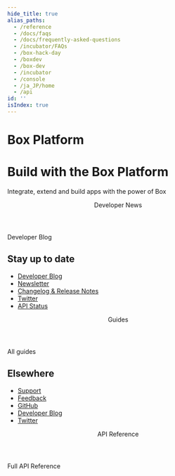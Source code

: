 ```yaml
---
hide_title: true
alias_paths:
  - /reference
  - /docs/faqs
  - /docs/frequently-asked-questions
  - /incubator/FAQs
  - /box-hack-day
  - /boxdev
  - /box-dev
  - /incubator
  - /console
  - /ja_JP/home
  - /api
id: ''
isIndex: true
---
```


# Box Platform

<Hero search>

# Build with the Box Platform

Integrate, extend and build apps with the power of Box

</Hero>

<Centered wide>

  <Header stroke to='/guides'>
    Developer News

  </Header>

  <BlogCards >

</BlogCards>

  <More to='https://medium.com/box-developer-blog' right>
    Developer Blog

  </More>

</Centered>

<Dark>

<Centered wide>

<HorizontalList centered>

## Stay up to date

* [Developer Blog](https://medium.com/box-developer-blog)
* [Newsletter](/en/newsletter/)
* [Changelog & Release Notes](/en/changelog/)
* [Twitter](https://twitter.com/boxplatform/)
* [API Status](https://status.box.com/)

</HorizontalList>

</Centered>

</Dark>

<Centered wide>

  <Header stroke to='/guides'>
    Guides

  </Header>
  
  <GuideCategories limit='8' >

</GuideCategories>

  <More to='/{locale}/guides' right>
    All guides

  </More>

</Centered>

<Dark>

<Centered wide>

<HorizontalList centered>

## Elsewhere

* [Support](http://localhost:8000/en/support)
* [Feedback](https://pulse.box.com/forums//%20909778-product-feedback?category_id=330838)
* [GitHub](https://github.com/box)
* [Developer Blog](https://medium.com/box-developer-blog)
* [Twitter](https://twitter.com/boxplatform/)

</HorizontalList>

</Centered>

</Dark>

<Centered wide>

  <Header stroke to='/guides'>
    API Reference

  </Header>
  
  <ReferenceCategories limit='3' >

</ReferenceCategories>

  <More to='/{locale}/reference/list' right>
    Full API Reference

  </More>

</Centered>
